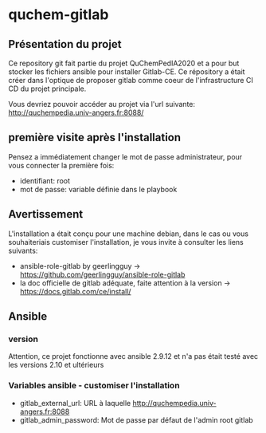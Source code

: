 # quchem-gitlab

## Présentation du projet
Ce repository git fait partie du projet QuChemPedIA2020 et a pour but stocker les fichiers ansible pour installer Gitlab-CE.
Ce répository a était créer dans l'optique de proposer gitlab comme coeur de l'infrastructure CI CD du projet principale.

Vous devriez pouvoir accéder au projet via l'url suivante: http://quchempedia.univ-angers.fr:8088/

## première visite après l'installation

Pensez a immédiatement changer le mot de passe administrateur, pour vous connecter la première fois:
- identifiant: root
- mot de passe: variable définie dans le playbook

## Avertissement

L'installation a était conçu pour une machine debian, dans le cas ou vous souhaiteriais customiser l'installation, je vous invite à consulter les liens suivants:
- ansible-role-gitlab by geerlingguy -> https://github.com/geerlingguy/ansible-role-gitlab
- la doc officielle de gitlab adéquate, faite attention à la version -> https://docs.gitlab.com/ce/install/

## Ansible

### version

Attention, ce projet fonctionne avec ansible 2.9.12 et n'a pas était testé avec les versions 2.10 et ultérieurs

### Variables ansible - customiser l'installation

- gitlab_external_url: URL à laquelle http://quchempedia.univ-angers.fr:8088
- gitlab_admin_password: Mot de passe par défaut de l'admin root gitlab
